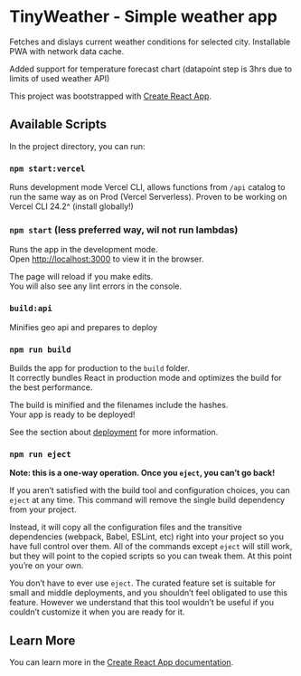 # TinyWeather - Simple weather app

Fetches and dislays current weather conditions for selected city.
Installable PWA with network data cache.

Added support for temperature forecast chart (datapoint step is 3hrs due to limits of used weather API)

This project was bootstrapped with [Create React App](https://github.com/facebook/create-react-app).

## Available Scripts

In the project directory, you can run:

### `npm start:vercel`

Runs development mode Vercel CLI, allows functions from `/api` catalog to run the same way as on Prod (Vercel Serverless).
Proven to be working on Vercel CLI 24.2^ (install globally!)

### `npm start` (less preferred way, wil not run lambdas)

Runs the app in the development mode.\
Open [http://localhost:3000](http://localhost:3000) to view it in the browser.

The page will reload if you make edits.\
You will also see any lint errors in the console.

### `build:api`

Minifies geo api and prepares to deploy

### `npm run build`

Builds the app for production to the `build` folder.\
It correctly bundles React in production mode and optimizes the build for the best performance.

The build is minified and the filenames include the hashes.\
Your app is ready to be deployed!

See the section about [deployment](https://facebook.github.io/create-react-app/docs/deployment) for more information.

### `npm run eject`

**Note: this is a one-way operation. Once you `eject`, you can’t go back!**

If you aren’t satisfied with the build tool and configuration choices, you can `eject` at any time. This command will remove the single build dependency from your project.

Instead, it will copy all the configuration files and the transitive dependencies (webpack, Babel, ESLint, etc) right into your project so you have full control over them. All of the commands except `eject` will still work, but they will point to the copied scripts so you can tweak them. At this point you’re on your own.

You don’t have to ever use `eject`. The curated feature set is suitable for small and middle deployments, and you shouldn’t feel obligated to use this feature. However we understand that this tool wouldn’t be useful if you couldn’t customize it when you are ready for it.

## Learn More

You can learn more in the [Create React App documentation](https://facebook.github.io/create-react-app/docs/getting-started).

